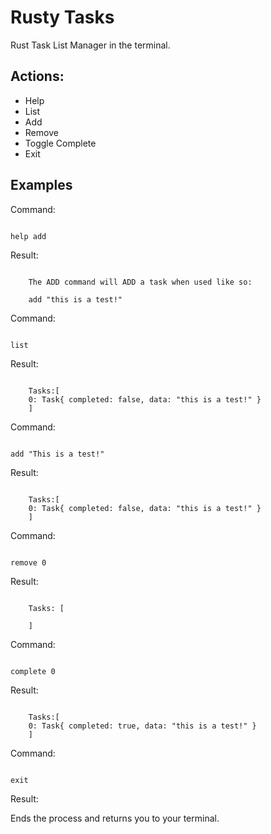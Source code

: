 # Rusty Tasks

Rust Task List Manager in the terminal.

## Actions:

 - Help
 - List
 - Add
 - Remove
 - Toggle Complete
 - Exit

## Examples

Command:
```

help add

```

Result:
```

    The ADD command will ADD a task when used like so:

    add "this is a test!"

```

Command:
```

list

```

Result:
```

    Tasks:[
    0: Task{ completed: false, data: "this is a test!" }
    ]

```

Command:
```

add "This is a test!"

```

Result:
```

    Tasks:[
    0: Task{ completed: false, data: "this is a test!" }
    ]

```

Command:
```

remove 0

```

Result:
```

    Tasks: [

    ]

```

Command:
```

complete 0

```

Result:
```

    Tasks:[
    0: Task{ completed: true, data: "this is a test!" }
    ]

```

Command:
```

exit

```

Result:

Ends the process and returns you to your terminal.